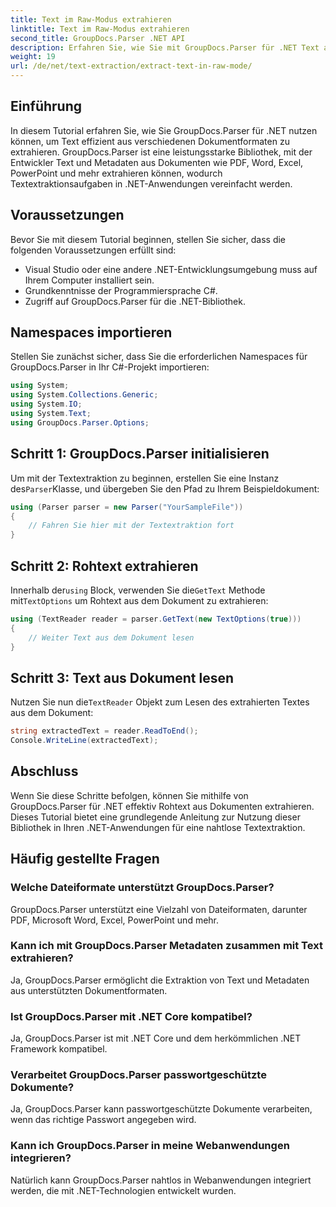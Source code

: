 ```yaml
---
title: Text im Raw-Modus extrahieren
linktitle: Text im Raw-Modus extrahieren
second_title: GroupDocs.Parser .NET API
description: Erfahren Sie, wie Sie mit GroupDocs.Parser für .NET Text aus Dokumenten extrahieren. Einfache, effiziente und nahtlose Textextraktion in Ihren .NET-Anwendungen.
weight: 19
url: /de/net/text-extraction/extract-text-in-raw-mode/
---
```

## Einführung
In diesem Tutorial erfahren Sie, wie Sie GroupDocs.Parser für .NET nutzen können, um Text effizient aus verschiedenen Dokumentformaten zu extrahieren. GroupDocs.Parser ist eine leistungsstarke Bibliothek, mit der Entwickler Text und Metadaten aus Dokumenten wie PDF, Word, Excel, PowerPoint und mehr extrahieren können, wodurch Textextraktionsaufgaben in .NET-Anwendungen vereinfacht werden.
## Voraussetzungen
Bevor Sie mit diesem Tutorial beginnen, stellen Sie sicher, dass die folgenden Voraussetzungen erfüllt sind:
- Visual Studio oder eine andere .NET-Entwicklungsumgebung muss auf Ihrem Computer installiert sein.
- Grundkenntnisse der Programmiersprache C#.
- Zugriff auf GroupDocs.Parser für die .NET-Bibliothek.

## Namespaces importieren
Stellen Sie zunächst sicher, dass Sie die erforderlichen Namespaces für GroupDocs.Parser in Ihr C#-Projekt importieren:
```csharp
using System;
using System.Collections.Generic;
using System.IO;
using System.Text;
using GroupDocs.Parser.Options;
```
## Schritt 1: GroupDocs.Parser initialisieren
 Um mit der Textextraktion zu beginnen, erstellen Sie eine Instanz des`Parser`Klasse, und übergeben Sie den Pfad zu Ihrem Beispieldokument:
```csharp
using (Parser parser = new Parser("YourSampleFile"))
{
    // Fahren Sie hier mit der Textextraktion fort
}
```
## Schritt 2: Rohtext extrahieren
 Innerhalb der`using` Block, verwenden Sie die`GetText` Methode mit`TextOptions` um Rohtext aus dem Dokument zu extrahieren:
```csharp
using (TextReader reader = parser.GetText(new TextOptions(true)))
{
    // Weiter Text aus dem Dokument lesen
}
```
## Schritt 3: Text aus Dokument lesen
 Nutzen Sie nun die`TextReader` Objekt zum Lesen des extrahierten Textes aus dem Dokument:
```csharp
string extractedText = reader.ReadToEnd();
Console.WriteLine(extractedText);
```

## Abschluss
Wenn Sie diese Schritte befolgen, können Sie mithilfe von GroupDocs.Parser für .NET effektiv Rohtext aus Dokumenten extrahieren. Dieses Tutorial bietet eine grundlegende Anleitung zur Nutzung dieser Bibliothek in Ihren .NET-Anwendungen für eine nahtlose Textextraktion.

## Häufig gestellte Fragen
### Welche Dateiformate unterstützt GroupDocs.Parser?
GroupDocs.Parser unterstützt eine Vielzahl von Dateiformaten, darunter PDF, Microsoft Word, Excel, PowerPoint und mehr.
### Kann ich mit GroupDocs.Parser Metadaten zusammen mit Text extrahieren?
Ja, GroupDocs.Parser ermöglicht die Extraktion von Text und Metadaten aus unterstützten Dokumentformaten.
### Ist GroupDocs.Parser mit .NET Core kompatibel?
Ja, GroupDocs.Parser ist mit .NET Core und dem herkömmlichen .NET Framework kompatibel.
### Verarbeitet GroupDocs.Parser passwortgeschützte Dokumente?
Ja, GroupDocs.Parser kann passwortgeschützte Dokumente verarbeiten, wenn das richtige Passwort angegeben wird.
### Kann ich GroupDocs.Parser in meine Webanwendungen integrieren?
Natürlich kann GroupDocs.Parser nahtlos in Webanwendungen integriert werden, die mit .NET-Technologien entwickelt wurden.